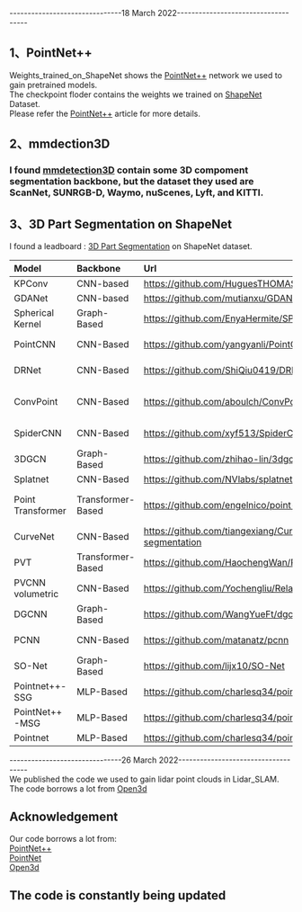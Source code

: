 -------------------------------18 March 2022------------------------------------  
## 1、PointNet++ 
Weights_trained_on_ShapeNet shows the [PointNet++](https://github.com/charlesq34/pointnet2) network we used to gain pretrained models.   
The checkpoint floder contains the weights we trained on [ShapeNet](https://shapenet.org/) Dataset.   
Please refer the [PointNet++](https://arxiv.org/abs/1706.02413) article for more details.

## 2、mmdection3D
### I found [mmdetection3D](https://github.com/open-mmlab/mmdetection3d) contain some 3D compoment segmentation backbone, but the dataset they used are ScanNet, SUNRGB-D, Waymo, nuScenes, Lyft, and KITTI.

## 3、3D Part Segmentation on ShapeNet
I found a leadboard : [3D Part Segmentation](https://paperswithcode.com/sota/3d-part-segmentation-on-shapenet-part) on ShapeNet dataset.

|Model|Backbone|Url|Journal|
|:---|:---|:--|:--|
|KPConv|CNN-based|https://github.com/HuguesTHOMAS/KPConv|ICCV 2019|
|GDANet|CNN-based|https://github.com/mutianxu/GDANet|AAAI2021|
|Spherical Kernel|Graph-Based|https://github.com/EnyaHermite/SPH3D-GCN|CVPR2019|
|PointCNN|CNN-Based|https://github.com/yangyanli/PointCNN|NeurIPS 2018 |
|DRNet|CNN-Based|https://github.com/ShiQiu0419/DRNet|WACV 2021 |
|ConvPoint|CNN-Based|https://github.com/aboulch/ConvPoint/tree/master/examples/shapenet|Computers & Graphics 2019|
|SpiderCNN|CNN-Based|https://github.com/xyf513/SpiderCNN|ECCV 2018|
|3DGCN|Graph-Based|https://github.com/zhihao-lin/3dgcn/tree/master/segmentation|CVPR2020|
|Splatnet|CNN-Based|https://github.com/NVlabs/splatnet|CVPR2018|
|Point Transformer|Transformer-Based|https://github.com/engelnico/point-transformer|IEEE Access 2021|
|CurveNet|CNN-Based|https://github.com/tiangexiang/CurveNet#point-cloud-part-segmentation|ICCV 2021|
|PVT|Transformer-Based|https://github.com/HaochengWan/PVT|2021|
|PVCNN volumetric|CNN-Based|https://github.com/Yochengliu/Relation-Shape-CNN|CVPR 2019|
|DGCNN|Graph-Based|https://github.com/WangYueFt/dgcnn|2018|
|PCNN|CNN-Based|https://github.com/matanatz/pcnn|SIGGRAPH 2018|
|SO-Net|Graph-Based|https://github.com/lijx10/SO-Net|CVPR 2018|
|Pointnet++-SSG|MLP-Based|https://github.com/charlesq34/pointnet2|NIPS 2017|
|PointNet++-MSG|MLP-Based|https://github.com/charlesq34/pointnet2|NIPS 2017|
|Pointnet|MLP-Based|https://github.com/charlesq34/pointnet|CVPR2017|

-------------------------------26 March 2022------------------------------------  
We published the code we used to gain lidar point clouds in Lidar_SLAM.
The code borrows a lot from [Open3d](http://www.open3d.org/docs/release/jupyter/pipelines/multiway_registration.html?highlight=registration) 



## Acknowledgement
Our code borrows a lot from:  
[PointNet++](https://github.com/charlesq34/pointnet2)   
[PointNet](https://github.com/charlesq34/pointnet)  
[Open3d](http://www.open3d.org/)  


## The code is constantly being updated
